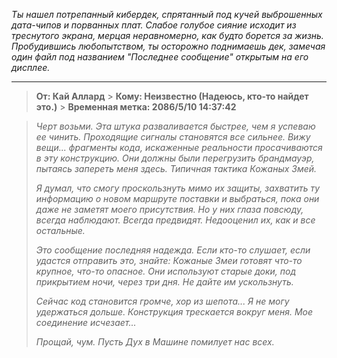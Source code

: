 _Ты нашел потрепанный кибердек, спрятанный под кучей выброшенных дата-чипов и порванных плат. Слабое голубое сияние исходит из треснутого экрана, мерцая неравномерно, как будто борется за жизнь. Пробудившись любопытством, ты осторожно поднимаешь дек, замечая один файл под названием "Последнее сообщение" открытым на его дисплее._

---

> **От: Кай Аллард** > **Кому: Неизвестно (Надеюсь, кто-то найдет это.)** > **Временная метка: 2086/5/10 14:37:42**

> _Черт возьми. Эта штука разваливается быстрее, чем я успеваю ее чинить. Проходящие сигналы становятся все сильнее. Вижу вещи... фрагменты кода, искаженные реальности просачиваются в эту конструкцию. Они должны были перегрузить брандмауэр, пытаясь запереть меня здесь. Типичная тактика Кожаных Змей._
>
> _Я думал, что смогу проскользнуть мимо их защиты, захватить ту информацию о новом маршруте поставки и выбраться, пока они даже не заметят моего присутствия. Но у них глаза повсюду, всегда наблюдают. Всегда предвидят. Недооценил их, как и все остальные._
>
> _Это сообщение последняя надежда. Если кто-то слушает, если удастся отправить это, знайте: Кожаные Змеи готовят что-то крупное, что-то опасное. Они используют старые доки, под прикрытием ночи, через три дня. Не дайте им ускользнуть._
>
> _Сейчас код становится громче, хор из шепота... Я не могу удержаться дольше. Конструкция трескается вокруг меня. Мое соединение исчезает..._
>
> _Прощай, чум. Пусть Дух в Машине помилует нас всех._
